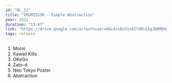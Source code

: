 ```yaml
---
id: "BL_11"
title: "VRUMZSSSR - Simple Abstraction"
year: 2012
duration: "13:47"
link: "https://drive.google.com/uc?authuser=0&id=1BLG1x6IlOBlGIgJQ0M0VAE8TZ2hZcXnp&export=download"
tags: release
---
```


01. Morni
02. Kawaii Kills
03. OKeGo
04. Zato-d
05. Neo Tokyo Poster
06. Abstraction
